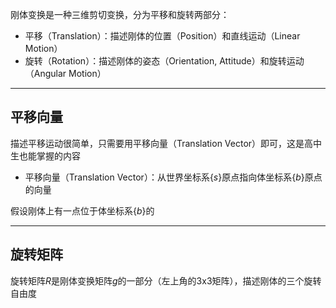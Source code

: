 刚体变换是一种三维剪切变换，分为平移和旋转两部分：

+ 平移（Translation）：描述刚体的位置（Position）和直线运动（Linear Motion）
+ 旋转（Rotation）：描述刚体的姿态（Orientation, Attitude）和旋转运动（Angular Motion）

---
## 平移向量

描述平移运动很简单，只需要用平移向量（Translation Vector）即可，这是高中生也能掌握的内容

+ 平移向量（Translation Vector）：从世界坐标系$\{s\}$原点指向体坐标系$\{b\}$原点的向量

假设刚体上有一点位于体坐标系$\{b\}$的

---
## 旋转矩阵

旋转矩阵$R$是刚体变换矩阵$g$的一部分（左上角的3x3矩阵），描述刚体的三个旋转自由度
